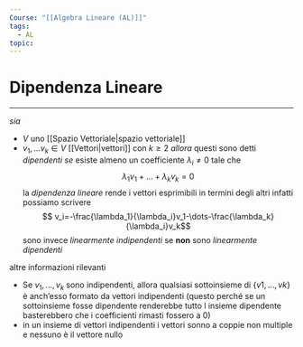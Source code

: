 ```yaml
---
Course: "[[Algebra Lineare (AL)]]"
tags:
  - AL
topic:
---
```


# Dipendenza Lineare
---
_sia_ 
- $V$ uno [[Spazio Vettoriale|spazio vettoriale]]  
- $v_{1},\dots v_{k} \in V$ [[Vettori|vettori]] con $k \geq 2$ 
_allora_ questi sono detti _dipendenti_ 
_se_ esiste almeno un coefficiente $\lambda_i \not= 0$  tale che$$
\lambda_1v_1+...+\lambda_kv_k=0$$
la _dipendenza lineare_ rende i vettori esprimibili in termini degli altri infatti possiamo scrivere$$
v_i=-\frac{\lambda_1}{\lambda_i}v_1-\dots-\frac{\lambda_k}{\lambda_i}v_k$$sono invece _linearmente indipendenti_ se **non** sono _linearmente dipendenti_

altre informazioni rilevanti
- Se $v_1, . . . , v_k$ sono indipendenti, allora qualsiasi sottoinsieme di $\{v1, . . . , vk \}$ è anch’esso formato da vettori indipendenti (questo perché se un sottoinsieme fosse dipendente renderebbe tutto l insieme dipendente basterebbero che i coefficienti rimasti fossero a 0)
- in un insieme di vettori indipendenti i vettori sonno a coppie non multiple e nessuno è il vettore nullo

